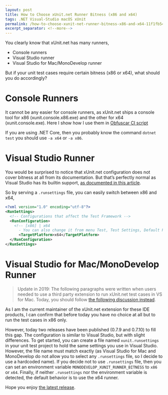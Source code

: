 ```yaml
---
layout: post
title: How to Choose xUnit.net Runner Bitness (x86 and x64)
tags: .NET Visual-Studio macOS xUnit
permalink: /how-to-choose-xunit-net-runner-bitness-x86-and-x64-11f1fb540478
excerpt_separator: <!--more-->
---
```

You clearly know that xUnit.net has many runners,

* Console runners
* Visual Studio runner
* Visual Studio for Mac/MonoDevelop runner

But if your unit test cases require certain bitness (x86 or x64), what should you do accordingly?
<!--more-->

# Console Runners
It cannot be any easier for console runners, as xUnit.net ships a console tool for x86 (xunit.console.x86.exe) and the other for x64 (xunit.console.exe).
Here I show how I use them in [Obfuscar CI script](https://github.com/obfuscar/obfuscar/blob/2.2.33/test.bat)

If you are using .NET Core, then you probably know the command `dotnet test` you should use `-a x64` or `-a x86`.

# Visual Studio Runner
You would be surprised to notice that xUnit.net configuration does not cover bitness at all from its documentation. But that’s perfectly normal as Visual Studio has its builtin support, [as documented in this article](https://docs.microsoft.com/en-us/visualstudio/test/configure-unit-tests-by-using-a-dot-runsettings-file).

So by serving a `.runsettings` file, you can easily switch between x86 and x64,

``` xml
<?xml version="1.0" encoding="utf-8"?>  
<RunSettings>  
  <!-- Configurations that affect the Test Framework -->  
  <RunConfiguration>  
    <!-- [x86] | x64    
      - You can also change it from menu Test, Test Settings, Default Processor Architecture -->  
      <TargetPlatform>x64</TargetPlatform>
  </RunConfiguration>  
</RunSettings>
```

# Visual Studio for Mac/MonoDevelop Runner

> Update in 2019: The following paragraphs were written when users needed to use a third party extension to run xUnit.net test cases in VS for Mac. Today, you should follow [the following discussion instead](https://developercommunity.visualstudio.com/content/problem/357275/64-bit-unit-testing-is-not-supported.html).

As I am the current maintainer of the xUnit.net extension for these IDE products, I can confirm that before today you have no choice at all but to run the test cases in x86 only.

However, today two releases have been published (0.7.9 and 0.7.10) to fill this gap. The configuration is similar to Visual Studio, but with slight differences.
To get started, you can create a file named `xunit.runsettings` in your unit test project to hold the same settings you use in Visual Studio. However, the file name must match exactly (as Visual Studio for Mac and MonoDevelop do not allow you to select any `.runsettings` file, so I decide to use a hardcoded name).
If you decide not to use `.runsettings` file, then you can set an environment variable `MONODEVELOP_XUNIT_RUNNER_BITNESS` to `x86` or `x64`. Finally, if neither `.runsettings` nor the environment variable is detected, the default behavior is to use the x64 runner.

Hope you enjoy [the latest release](https://github.com/xunit/xamarinstudio.xunit/releases/tag/v0.7.10).
